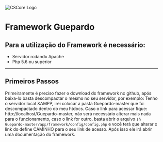 ![CSCore Logo](https://images3.alphacoders.com/276/276219.jpg)

# Framework Guepardo #

## Para a utilização do Framework é necessário:

- Servidor rodando Apache
- Php 5.6 ou superior
---
## Primeiros Passos

Primeiramente é preciso fazer o download do framework no github, após baixa-lo basta descompactar o mesmo no seu servidor, por exemplo:
Tenho o servidor local XAMPP, irei colocar a pasta Guepardo-master que foi descompactado dentro do meu htdocs.
Caso o link para acessar fique: http://localhost/Guepardo-master, não será necessário alterar mais nada para o funcionamento, caso o link for outro, basta abrir o arquivo ```sh Guepardo-master/app/framework/config/config.php``` e você terá que alterar o link do define CAMINHO para o seu link de acesso.
Após isso ele irá abrir uma documentação do framework.
